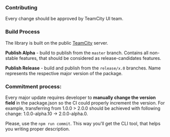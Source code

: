 ### Contributing

Every change should be approved by TeamCity UI team.

### Build Process

The library is built on the public [TeamCity](https://teamcity.jetbrains.com/project/JetBrainsUi_TeamCityApiJs) server.

**Publish Alpha** - build to publish from the `master` branch. Contains all non-stable features, that should be considered as release-candidates features.

**Publish Release** - build and publish from the `release/x.0` branches. Name represents the respective major version of the package.

### Commitment process:

Every major update requires developer to **manually change the version field** in the package.json so the CI could properly increment the version.
For example, transferring from 1.0.0 > 2.0.0 should be achieved with following change: 1.0.0-alpha.10 -> 2.0.0-alpha.0.

Please, use the `npm run commit`. This way you'll get the CLI tool, that helps you writing proper description.

